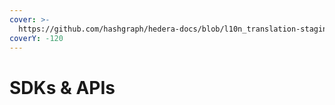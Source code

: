 ```yaml
---
cover: >-
  https://github.com/hashgraph/hedera-docs/blob/l10n_translation-staging/fr/fr/.gitbook/assets/Hero-Desktop-Tooling_2022-12-07-021130_ayix%20(1)%20(1).webp
coverY: -120
---
```


# SDKs & APIs

